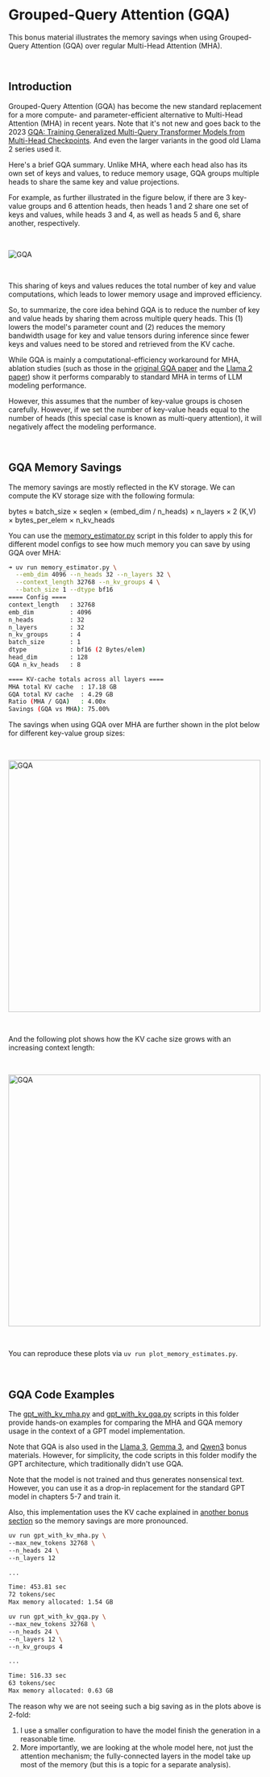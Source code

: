 # Grouped-Query Attention (GQA)

This bonus material illustrates the memory savings when using Grouped-Query Attention (GQA) over regular Multi-Head Attention (MHA).



&nbsp;
## Introduction


Grouped-Query Attention (GQA) has become the new standard replacement for a more compute- and parameter-efficient alternative to Multi-Head Attention (MHA) in recent years. Note that it's not new and goes back to the 2023 [GQA: Training Generalized Multi-Query Transformer Models from Multi-Head Checkpoints](https://arxiv.org/abs/2305.13245). And even the larger variants in the good old Llama 2 series used it.

Here's a brief GQA summary. Unlike MHA, where each head also has its own set of keys and values, to reduce memory usage, GQA groups multiple heads to share the same key and value projections.

For example, as further illustrated in the figure below, if there are 3 key-value groups and 6 attention heads, then heads 1 and 2 share one set of keys and values, while heads 3 and 4, as well as heads 5 and 6, share another, respectively. 

&nbsp;

![GQA](https://sebastianraschka.com/images/LLMs-from-scratch-images/bonus/gqa-memory/1.webp?1)

&nbsp;

This sharing of keys and values reduces the total number of key and value computations, which leads to lower memory usage and improved efficiency. 

So, to summarize, the core idea behind GQA is to reduce the number of key and value heads by sharing them across multiple query heads. This (1) lowers the model's parameter count and (2) reduces the memory bandwidth usage for key and value tensors during inference since fewer keys and values need to be stored and retrieved from the KV cache.

While GQA is mainly a computational-efficiency workaround for MHA, ablation studies (such as those in the [original GQA paper](https://arxiv.org/abs/2305.13245) and the [Llama 2 paper](https://arxiv.org/abs/2307.09288)) show it performs comparably to standard MHA in terms of LLM modeling performance. 

However, this assumes that the number of key-value groups is chosen carefully. However, if we set the number of key-value heads equal to the number of heads (this special case is known as multi-query attention), it will negatively affect the modeling performance. 



&nbsp;
## GQA Memory Savings

The memory savings are mostly reflected in the KV storage. We can compute the KV storage size with the following formula:

bytes ≈ batch_size × seqlen × (embed_dim / n_heads) × n_layers × 2 (K,V) × bytes_per_elem × n_kv_heads

You can use the [memory_estimator.py](memory_estimator.py) script in this folder to apply this for different model configs to see how much memory you can save by using GQA over MHA:

```bash
➜ uv run memory_estimator.py \
  --emb_dim 4096 --n_heads 32 --n_layers 32 \
  --context_length 32768 --n_kv_groups 4 \
  --batch_size 1 --dtype bf16
==== Config ====
context_length   : 32768
emb_dim          : 4096
n_heads          : 32
n_layers         : 32
n_kv_groups      : 4
batch_size       : 1
dtype            : bf16 (2 Bytes/elem)
head_dim         : 128
GQA n_kv_heads   : 8

==== KV-cache totals across all layers ====
MHA total KV cache  : 17.18 GB
GQA total KV cache  : 4.29 GB
Ratio (MHA / GQA)   : 4.00x
Savings (GQA vs MHA): 75.00%
```

The savings when using GQA over MHA are further shown in the plot below for different key-value group sizes:

&nbsp;

<img src="https://sebastianraschka.com/images/LLMs-from-scratch-images/bonus/gqa-memory/2.webp?2" alt="GQA" width="500px" />

&nbsp;

And the following plot shows how the KV cache size grows with an increasing context length: 

&nbsp;

<img src="https://sebastianraschka.com/images/LLMs-from-scratch-images/bonus/gqa-memory/3.webp?2" alt="GQA" width="500px" />

&nbsp;

You can reproduce these plots via `uv run plot_memory_estimates.py`.



&nbsp;
## GQA Code Examples

The [gpt_with_kv_mha.py](gpt_with_kv_mha.py) and [gpt_with_kv_gqa.py](gpt_with_kv_gqa.py) scripts in this folder provide hands-on examples for comparing the MHA and GQA memory usage in the context of a GPT model implementation.

Note that GQA is also used in the [Llama 3](../ch05/07_gpt_to_llama), [Gemma 3](../ch05/12_gemma3), and [Qwen3](../ch05/11_qwen3) bonus materials. However, for simplicity, the code scripts in this folder modify the GPT architecture, which traditionally didn't use GQA. 

Note that the model is not trained and thus generates nonsensical text. However, you can use it as a drop-in replacement for the standard GPT model in chapters 5-7 and train it.

Also, this implementation uses the KV cache explained in [another bonus section](03_kv-cache) so the memory savings are more pronounced.

```bash
uv run gpt_with_kv_mha.py \
--max_new_tokens 32768 \
--n_heads 24 \
--n_layers 12 

...

Time: 453.81 sec
72 tokens/sec
Max memory allocated: 1.54 GB
```

```bash
uv run gpt_with_kv_gqa.py \
--max_new_tokens 32768 \
--n_heads 24 \
--n_layers 12 \
--n_kv_groups 4

...

Time: 516.33 sec
63 tokens/sec
Max memory allocated: 0.63 GB
```

The reason why we are not seeing such a big saving as in the plots above is 2-fold:

1. I use a smaller configuration to have the model finish the generation in a reasonable time.
2. More importantly, we are looking at the whole model here, not just the attention mechanism; the fully-connected layers in the model take up most of the memory (but this is a topic for a separate analysis).
